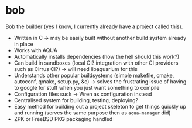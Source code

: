# bob

Bob the builder (yes I know, I currently already have a project called this).

- Written in C -> may be easily built without another build system already in place
- Works with AQUA
- Automatically installs dependencies (how the hell should this work?)
- Can build in sandboxes (local CI? integration with other CI providers such as Cirrus CI?) -> will need libaquarium for this
- Understands other popular buildsystems (simple makefile, cmake, autoconf, qmake, setup.py, &c) -> solves the frustrating issue of having to google for stuff when you just want something to compile
- Configuration files suck -> Wren as configuration instead
- Centralised system for building, testing, deploying?
- Easy method for building out a project skeleton to get things quickly up and running (serves the same purpose then as `aqua-manager` did)
- ZPK or FreeBSD PKG packaging handled
